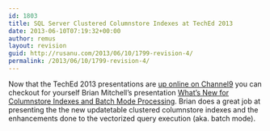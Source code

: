 ```yaml
---
id: 1803
title: SQL Server Clustered Columnstore Indexes at TechEd 2013
date: 2013-06-10T07:19:32+00:00
author: remus
layout: revision
guid: http://rusanu.com/2013/06/10/1799-revision-4/
permalink: /2013/06/10/1799-revision-4/
---
```

Now that the TechEd 2013 presentations are [up online on Channel9](http://channel9.msdn.com/Events/TechEd/NorthAmerica/2013) you can checkout for yourself Brian Mitchell&#8217;s presentation [What&#8217;s New for Columnstore Indexes and Batch Mode Processing](http://channel9.msdn.com/Events/TechEd/NorthAmerica/2013/DBI-B322). Brian does a great job at presenting the the new updatetable clustered columnstore indexes and the enhancements done to the vectorized query execution (aka. batch mode).